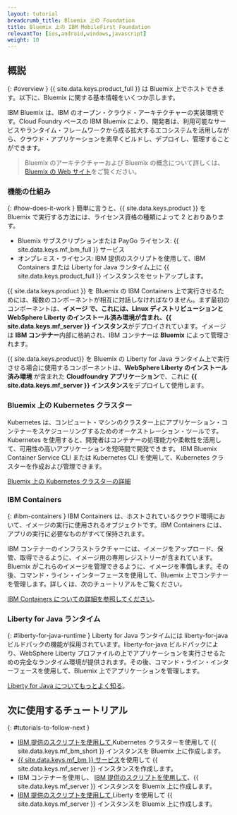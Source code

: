 ```yaml
---
layout: tutorial
breadcrumb_title: Bluemix 上の Foundation
title: Bluemix 上の IBM MobileFirst Foundation
relevantTo: [ios,android,windows,javascript]
weight: 10
---
```

<!-- NLS_CHARSET=UTF-8 -->
## 概説
{: #overview }
{{ site.data.keys.product_full }} は Bluemix 上でホストできます。以下に、Bluemix に関する基本情報をいくつか示します。

IBM Bluemix は、IBM のオープン・クラウド・アーキテクチャーの実装環境です。Cloud Foundry ベースの IBM Bluemix により、開発者は、利用可能なサービスやランタイム・フレームワークから成る拡大するエコシステムを活用しながら、クラウド・アプリケーションを素早くビルドし、デプロイし、管理することができます。

> Bluemix のアーキテクチャーおよび Bluemix の概念について詳しくは、[Bluemix の Web サイト](https://console.ng.bluemix.net/docs/overview/whatisbluemix.html#bluemixoverview)をご覧ください。



### 機能の仕組み
{: #how-does-it-work }
簡単に言うと、{{ site.data.keys.product }} を Bluemix で実行する方法には、ライセンス資格の種類によって 2 とおりあります。

* Bluemix サブスクリプションまたは PayGo ライセンス: {{ site.data.keys.mf_bm_full }} サービス
* オンプレミス・ライセンス: IBM 提供のスクリプトを使用して、IBM Containers または Liberty for Java ランタイム上に {{ site.data.keys.product_full }} インスタンスをセットアップします。

{{ site.data.keys.product }} を Bluemix の IBM Containers 上で実行させるためには、複数のコンポーネントが相互に対話しなければなりません。まず最初のコンポーネントは、**イメージ **で、これには、**Linux ディストリビューションと WebSphere Liberty のインストール済み環境**が含まれ、**{{ site.data.keys.mf_server }} インスタンス**がデプロイされています。イメージは **IBM コンテナー**内部に格納され、IBM コンテナーは **Bluemix** によって管理されます。

{{ site.data.keys.product}} を Bluemix の Liberty for Java ランタイム上で実行させる場合に使用するコンポーネントは、**WebSphere Liberty のインストール済み環境** が含まれた **Cloudfoundry アプリケーション**で、これに **{{ site.data.keys.mf_server }} インスタンス**をデプロイして使用します。

### Bluemix 上の Kubernetes クラスター
Kubernetes は、コンピュート・マシンのクラスター上にアプリケーション・コンテナーをスケジューリングするためのオーケストレーション・ツールです。Kubernetes を使用すると、開発者はコンテナーの処理能力や柔軟性を活用して、可用性の高いアプリケーションを短時間で開発できます。
IBM Bluemix Container Service CLI または Kubernetes CLI を使用して、Kubernetes クラスターを作成および管理できます。

[Bluemix 上の Kubernetes クラスターの詳細](https://console.bluemix.net/docs/containers/cs_tutorials.html#cs_tutorials)

### IBM Containers
{: #ibm-containers }
IBM Containers は、ホストされているクラウド環境において、イメージの実行に使用されるオブジェクトです。IBM Containers には、アプリの実行に必要なものがすべて保持されます。

IBM コンテナーのインフラストラクチャーには、イメージをアップロード、保管、取得できるように、イメージ用の専用レジストリーが含まれています。Bluemix がこれらのイメージを管理できるように、イメージを準備します。その後、コマンド・ライン・インターフェースを使用して、Bluemix 上でコンテナーを管理します。詳しくは、次のチュートリアルをご覧ください。

[IBM Containers についての詳細を参照してください](https://www.ng.bluemix.net/docs/containers/container_index.html)。

### Liberty for Java ランタイム
{: #liberty-for-java-runtime }
Liberty for Java ランタイムには liberty-for-java ビルドパックの機能が採用されています。liberty-for-java ビルドパックにより、WebSphere Liberty プロファイルの上でアプリケーションを実行させるための完全なランタイム環境が提供されます。その後、コマンド・ライン・インターフェースを使用して、Bluemix 上でアプリケーションを管理します。

[Liberty for Java についてもっとよく知る](https://new-console.ng.bluemix.net/docs/runtimes/liberty/index.html)。


## 次に使用するチュートリアル
{: #tutorials-to-follow-next }

* [IBM 提供のスクリプトを使用して ](mobilefirst-server-using-kubernetes/)Kubernetes クラスターを使用して {{ site.data.keys.mf_bm_short }} インスタンスを Bluemix 上に作成します。
* [{{ site.data.keys.mf_bm }} サービス](using-mobile-foundation/)を使用して {{ site.data.keys.mf_server }} インスタンスを作成します。
* IBM コンテナーを使用し、 [IBM 提供のスクリプトを使用して](mobilefirst-server-using-scripts/)、{{ site.data.keys.mf_server }} インスタンスを Bluemix 上に作成します。
* [IBM 提供のスクリプトを使用して ](mobilefirst-server-using-scripts-lbp/)Liberty を使用して {{ site.data.keys.mf_server }} インスタンスを Bluemix 上に作成します。
